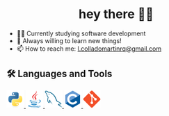 <h1 align="center">hey there 👋🏼</h1>

- 👩‍💻 Currently studying software development
- 🧠 Always willing to learn new things!
- 📫 How to reach me: l.colladomartinrq@gmail.com



<h2 align="left"> 🛠 Languages and Tools</h2>
<p align="left">
  <a href="https://www.python.org" target="_blank"> <img src="https://github.com/devicons/devicon/blob/master/icons/python/python-original.svg" alt="python" width="40" height="40"/> </a>
  <a href="https://www.java.com" target="_blank"><img src="https://github.com/devicons/devicon/blob/master/icons/java/java-original.svg" alt="java" width="40" height="40" /> </a>
  <a href="https://www.mysql.com" target="_blank"><img src="https://github.com/devicons/devicon/blob/master/icons/mysql/mysql-original.svg" alt="mysql" width="40" height="40" /> </a>
  <a href="https://www.cprogramming.com" target="_blank"><img src="https://github.com/devicons/devicon/blob/master/icons/c/c-original.svg" alt="c" width="40" height="40" /> </a>
  <a href="https://git-scm.com" target="_blank"><img src="https://github.com/devicons/devicon/blob/master/icons/git/git-original.svg" alt="git" width="40" height="40" /> </a>
</p>

